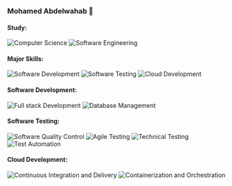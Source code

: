 ### Mohamed Abdelwahab 👋
#### Study:
![Computer Science](https://img.shields.io/badge/%20-Computer%20Science-9cf)
![Software Engineering](https://img.shields.io/badge/%20-Software%20Engineering-9cf)

#### Major Skills:
![Software Development](https://img.shields.io/badge/%20-Software%20Development-green)
![Software Testing](https://img.shields.io/badge/%20-Software%20Testing-green)
![Cloud Development](https://img.shields.io/badge/%20-Cloud%20Development-green)

#### Software Development:
![Full stack Development](https://img.shields.io/badge/%20-Full%20stack%20Development-gold)
![Database Management](https://img.shields.io/badge/%20-Database%20Management-gold)

#### Software Testing:
![Software Quality Control](https://img.shields.io/badge/%20-Software%20Quality%20Control-steelblue)
![Agile Testing](https://img.shields.io/badge/%20-Agile%20Testing-steelblue)
![Technical Testing](https://img.shields.io/badge/%20-Technical%20Testing-steelblue)
![Test Automation](https://img.shields.io/badge/%20-Test%20Automation-steelblue)

#### Cloud Development:
![Continuous Integration and Delivery](https://img.shields.io/badge/%20-Continuous%20Integration%20and%20Delivery-lightblue)
![Containerization and Orchestration](https://img.shields.io/badge/%20-Containerization%20and%20Orchestration-lightblue)

<!--
**mwahab25/mwahab25** is a ✨ _special_ ✨ repository because its `README.md` (this file) appears on your GitHub profile.

Here are some ideas to get you started:

- 🔭 I’m currently working on ...
- 🌱 I’m currently learning ...
- 👯 I’m looking to collaborate on ...
- 🤔 I’m looking for help with ...
- 💬 Ask me about ...
- 📫 How to reach me: ...
- 😄 Pronouns: ...
- ⚡ Fun fact: ...
-->
